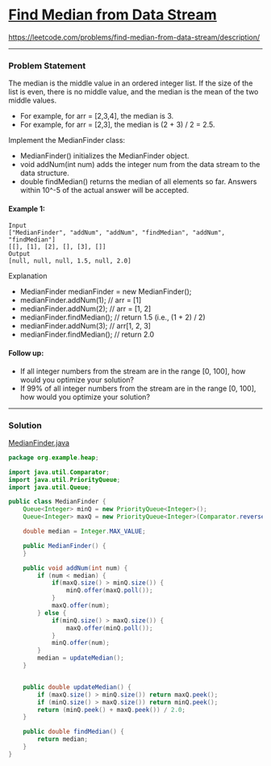 # [Find Median from Data Stream](https://leetcode.com/problems/find-median-from-data-stream/description/)
https://leetcode.com/problems/find-median-from-data-stream/description/
<hr />

### Problem Statement
The median is the middle value in an ordered integer list. If the size of the list is even, there is no middle value, and the median is the mean of the two middle values.

- For example, for arr = [2,3,4], the median is 3.
- For example, for arr = [2,3], the median is (2 + 3) / 2 = 2.5.

Implement the MedianFinder class:

- MedianFinder() initializes the MedianFinder object.
- void addNum(int num) adds the integer num from the data stream to the data structure.
- double findMedian() returns the median of all elements so far. Answers within 10^-5 of the actual answer will be accepted.

#### Example 1:

```
Input
["MedianFinder", "addNum", "addNum", "findMedian", "addNum", "findMedian"]
[[], [1], [2], [], [3], []]
Output
[null, null, null, 1.5, null, 2.0]

```
Explanation
- MedianFinder medianFinder = new MedianFinder();
- medianFinder.addNum(1);    // arr = [1]
- medianFinder.addNum(2);    // arr = [1, 2]
- medianFinder.findMedian(); // return 1.5 (i.e., (1 + 2) / 2)
- medianFinder.addNum(3);    // arr[1, 2, 3]
- medianFinder.findMedian(); // return 2.0


#### Follow up:
- If all integer numbers from the stream are in the range [0, 100], how would you optimize your solution?
- If 99% of all integer numbers from the stream are in the range [0, 100], how would you optimize your solution?

<hr />

### Solution

[MedianFinder.java](../../src/main/java/org/example/heap/MedianFinder.java)

```java
package org.example.heap;

import java.util.Comparator;
import java.util.PriorityQueue;
import java.util.Queue;

public class MedianFinder {
    Queue<Integer> minQ = new PriorityQueue<Integer>();
    Queue<Integer> maxQ = new PriorityQueue<Integer>(Comparator.reverseOrder());

    double median = Integer.MAX_VALUE;

    public MedianFinder() {
    }

    public void addNum(int num) {
        if (num < median) {
            if(maxQ.size() > minQ.size()) {
                minQ.offer(maxQ.poll());
            }
            maxQ.offer(num);
        } else {
            if(minQ.size() > maxQ.size()) {
                maxQ.offer(minQ.poll());
            }
            minQ.offer(num);
        }
        median = updateMedian();
    }


    public double updateMedian() {
        if (maxQ.size() > minQ.size()) return maxQ.peek();
        if (minQ.size() > maxQ.size()) return minQ.peek();
        return (minQ.peek() + maxQ.peek()) / 2.0;
    }

    public double findMedian() {
        return median;
    }
}

```